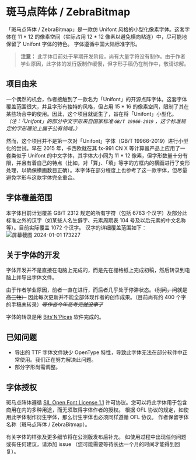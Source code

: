 # 斑马点阵体 / ZebraBitmap
「斑马点阵体 / ZebraBitmap」是一款仿 Unifont 风格的小型化像素字体。这套字体在 11 * 12 的像素空间（实际占用 12 * 12 像素以避免横向粘连）中，尽可能地保留了 Unifont 字体的特色。
字体遵循中国大陆标准字形。
> **注意：** 此字体目前处于早期开发阶段，尚有大量字符没有制作。由于作者学业原因，此字体的发行版制作缓慢，但字形手稿仍在制作中，敬请谅解。

## 项目由来
一个偶然的机会，作者接触到了一款名为「Unifont」的开源点阵字体。这套字体覆盖范围很大，并且字形有独特的风格，但占用 15 * 16 的像素空间，限制了其在某些场合中的使用。因此，这个项目就诞生了，旨在将「Unifont」小型化。
*（注：「Unifont」的部分中文字形来自国家标准 `GB/T 19966-2019` ，这个标准规定的字形理论上属于公有领域。）*

然而，这个项目并不是第一次对「Unifont」字体（GB/T 19966-2019）进行小型化的尝试。早在 2015 年，卡西欧就在其 fx-991 CN X 等计算器产品上应用了一套类似于 Unifont 的中文字体，其字体大小同为 11 * 12 像素，但字形数量十分有限，并且有着自己的特点（比如，对「算」、「填」等字的方框内的横画进行了变形处理，以确保横画数目正确）。本字体在部分程度上也参考了这一款字体，但尽量避免字形与这款字体完全重合。

## 字体覆盖范围
本字体目前计划覆盖 GB/T 2312 规定的所有字符（包括 6763 个汉字）及部分此标准之外的汉字（如某些人名生僻字、元素周期表 104 号及以后元素的中文名称等）。目前实际覆盖 1072 个汉字。
汉字的详细覆盖范围如下：
![屏幕截图 2024-01-01 173227](https://github.com/Astro-2539/ZebraBitmap/assets/151385587/79700a4a-2a01-41ed-8747-41b7d483e5e6)


## 关于字体的开发
字体开发并不是直接在电脑上完成的，而是先在栅格纸上完成初稿，然后转录到电脑上并导出字体文件。

由于作者学业原因，前者一直在进行，而后者几乎处于停滞状态。~~（别问，问就是高三牲）~~ 因此每次更新并不能全部体现作者的创作成果。（目前尚有约 400 个字的手稿未转录）*~~等作者今年高考完就没事了~~* 

字体的转录是用 [Bits'N'Picas](https://github.com/kreativekorp/bitsnpicas) 软件完成的。

## 已知问题
 - 导出的 TTF 字体文件缺少 OpenType 特性，导致此字体无法在部分软件中正常使用。我们正在努力解决此问题。
 - 部分字形尚需调整。

## 字体授权
斑马点阵体遵循 [SIL Open Font License 1.1](https://scripts.sil.org/OFL) 许可协议。您可以将此字体用于包含商用在内的多种用途，而无须取得字体作者的授权。
根据 OFL 协议的规定，如使用此字体制作衍生字体，那么衍生字体也必须同样遵循 OFL 协议。
作者保留字体名称（斑马点阵体 / ZebraBitmap）。

有关字体的样张及更多细节将在公测版发布后补充。
如使用过程中出现任何问题或有任何建议，请添加 issue （您可能需要等待长达一个月的时间才能得到回复）。
